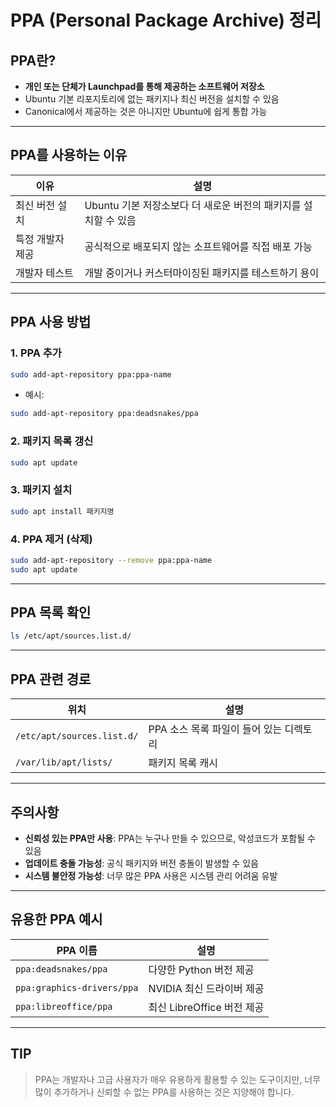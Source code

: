 # PPA (Personal Package Archive) 정리
## PPA란?
- **개인 또는 단체가 Launchpad를 통해 제공하는 소프트웨어 저장소**
- Ubuntu 기본 리포지토리에 없는 패키지나 최신 버전을 설치할 수 있음
- Canonical에서 제공하는 것은 아니지만 Ubuntu에 쉽게 통합 가능
---
## PPA를 사용하는 이유
| 이유 | 설명 |
|------|------|
| 최신 버전 설치 | Ubuntu 기본 저장소보다 더 새로운 버전의 패키지를 설치할 수 있음 |
| 특정 개발자 제공 | 공식적으로 배포되지 않는 소프트웨어를 직접 배포 가능 |
| 개발자 테스트 | 개발 중이거나 커스터마이징된 패키지를 테스트하기 용이 |
---
## PPA 사용 방법
### 1. PPA 추가
```bash
sudo add-apt-repository ppa:ppa-name
```
- 예시:
```bash
sudo add-apt-repository ppa:deadsnakes/ppa
```
### 2. 패키지 목록 갱신
```bash
sudo apt update
```
### 3. 패키지 설치
```bash
sudo apt install 패키지명
```
### 4. PPA 제거 (삭제)
```bash
sudo add-apt-repository --remove ppa:ppa-name
sudo apt update
```
---
## PPA 목록 확인
```bash
ls /etc/apt/sources.list.d/
```
---
## PPA 관련 경로
| 위치 | 설명 |
|------|------|
| `/etc/apt/sources.list.d/` | PPA 소스 목록 파일이 들어 있는 디렉토리 |
| `/var/lib/apt/lists/` | 패키지 목록 캐시 |
---
## 주의사항
- **신뢰성 있는 PPA만 사용**: PPA는 누구나 만들 수 있으므로, 악성코드가 포함될 수 있음
- **업데이트 충돌 가능성**: 공식 패키지와 버전 충돌이 발생할 수 있음
- **시스템 불안정 가능성**: 너무 많은 PPA 사용은 시스템 관리 어려움 유발
---
## 유용한 PPA 예시
| PPA 이름 | 설명 |
|----------|------|
| `ppa:deadsnakes/ppa` | 다양한 Python 버전 제공 |
| `ppa:graphics-drivers/ppa` | NVIDIA 최신 드라이버 제공 |
| `ppa:libreoffice/ppa` | 최신 LibreOffice 버전 제공 |
---
## TIP
> PPA는 개발자나 고급 사용자가 매우 유용하게 활용할 수 있는 도구이지만, 너무 많이 추가하거나 신뢰할 수 없는 PPA를 사용하는 것은 지양해야 합니다.
